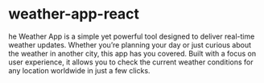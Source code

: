 # weather-app-react
he Weather App is a simple yet powerful tool designed to deliver real-time weather updates. Whether you’re planning your day or just curious about the weather in another city, this app has you covered. Built with a focus on user experience, it allows you to check the current weather conditions for any location worldwide in just a few clicks.
